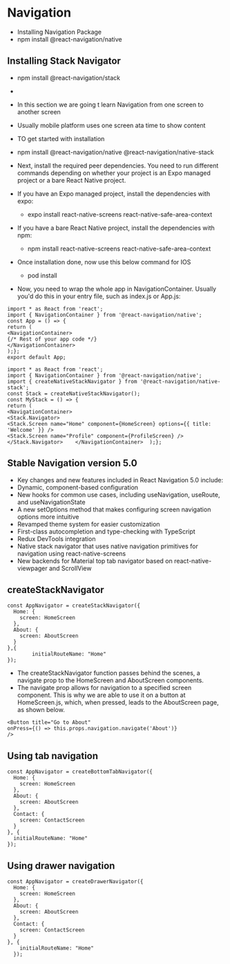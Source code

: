 # Navigation
- Installing Navigation Package
- npm install @react-navigation/native

## Installing Stack Navigator
- npm install @react-navigation/stack
- 

- In this section we are going t learn Navigation from one screen to another screen
- Usually mobile platform uses one screen ata time to show content
- TO get started with installation
- npm install @react-navigation/native @react-navigation/native-stack
- Next, install the required peer dependencies. You need to run different commands depending on whether your project is an Expo managed project or a bare React Native project.
- If you have an Expo managed project, install the dependencies with expo:
    - expo install react-native-screens react-native-safe-area-context
- If you have a bare React Native project, install the dependencies with npm:
    - npm install react-native-screens react-native-safe-area-context
- Once installation done, now use this below command for IOS
    - pod install

- Now, you need to wrap the whole app in NavigationContainer. Usually you'd do this in your entry file, such as index.js or App.js:
```
import * as React from 'react';
import { NavigationContainer } from '@react-navigation/native';
const App = () => {  
return (    
<NavigationContainer>      
{/* Rest of your app code */}    
</NavigationContainer>  
);};
export default App;
```

```
import * as React from 'react';
import { NavigationContainer } from '@react-navigation/native';
import { createNativeStackNavigator } from '@react-navigation/native-stack';
const Stack = createNativeStackNavigator();
const MyStack = () => {  
return (    
<NavigationContainer>      
<Stack.Navigator>        
<Stack.Screen name="Home" component={HomeScreen} options={{ title: 'Welcome' }} />        
<Stack.Screen name="Profile" component={ProfileScreen} />      
</Stack.Navigator>    </NavigationContainer>  );};
```

## Stable Navigation version 5.0
- Key changes and new features included in React Navigation 5.0 include:
- Dynamic, component-based configuration
- New hooks for common use cases, including useNavigation, useRoute, and useNavigationState
- A new setOptions method that makes configuring screen navigation options more intuitive
- Revamped theme system for easier customization
- First-class autocompletion and type-checking with TypeScript
- Redux DevTools integration
- Native stack navigator that uses native navigation primitives for navigation using react-native-screens
- New backends for Material top tab navigator based on react-native-viewpager and ScrollView

## createStackNavigator
```
const AppNavigator = createStackNavigator({
  Home: {
    screen: HomeScreen
  },
  About: {
    screen: AboutScreen
  }
},{
        initialRouteName: "Home"
});
```
- The createStackNavigator function passes behind the scenes, a navigate prop to the HomeScreen and AboutScreen components. 
- The navigate prop allows for navigation to a specified screen component. This is why we are able to use it on a button at HomeScreen.js, which, when pressed, leads to the AboutScreen page, as shown below.
```
<Button title="Go to About" 
onPress={() => this.props.navigation.navigate('About')}
/>
```

## Using tab navigation
```
const AppNavigator = createBottomTabNavigator({
  Home: {
    screen: HomeScreen
  },
  About: {
    screen: AboutScreen
  },
  Contact: {
    screen: ContactScreen
  }
}, {
  initialRouteName: "Home"
});
```

## Using drawer navigation
```
const AppNavigator = createDrawerNavigator({
  Home: {
    screen: HomeScreen
  },
  About: {
    screen: AboutScreen
  },
  Contact: {
    screen: ContactScreen
  }
}, {
    initialRouteName: "Home"
  });
```
